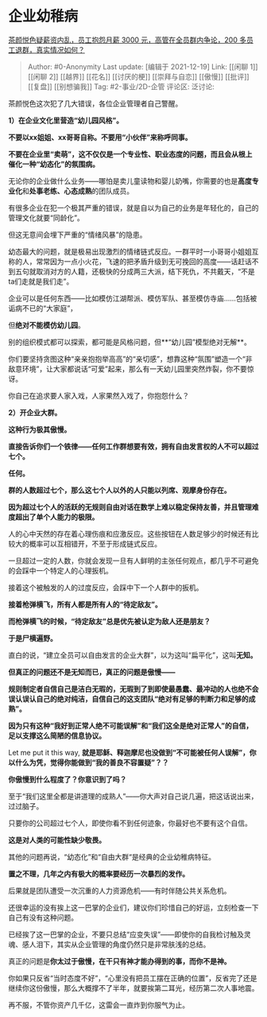 # 企业幼稚病
[茶颜悦色疑薪资内乱，员工抱怨月薪 3000 元，高管在全员群内争论，200 多员工退群，真实情况如何？](https://www.zhihu.com/question/506658372/answer/2275824306)

> Author: #0-Anonymity
> Last update: [编辑于 2021-12-19]
> Link: [[闲聊 1]] [[闲聊 2]] [[越界]] [[花名]] [[讨厌的梗]] [[崇拜与自恋]] [[傲慢]] [[批评]] [[复盘]] [[别想骗我]]
> Tag: #2-事业/2D-企管
> 评论区:
> 泛讨论:

茶颜悦色这次犯了几大错误，各位企业管理者自己警醒。

**1）在企业文化里营造“幼儿园风格”。**

**不要以xx姐姐、xx哥哥自称。不要用“小伙伴”来称呼同事。**

**不要在企业里“卖萌”，这不仅仅是一个专业性、职业态度的问题，而且会从根上催化一种“幼态化”的氛围病。**

无论你的企业做什么业务——哪怕是卖儿童读物和婴儿奶嘴，你需要的也是**高度专业化**和**处事老练、心态成熟**的团队成员。

有很多企业在犯一个极其严重的错误，就是自以为自己的业务是年轻化的，自己的管理文化就要“同龄化”。

但这无意间会埋下严重的“情绪风暴”的隐患。

幼态最大的问题，就是极易出现激烈的情绪链式反应。一群平时一小哥哥小姐姐互称的人，常常因为一点小火花，飞速的把矛盾升级到无可挽回的高度——话赶话不到五句就取消对方的人籍，还极快的分成两三大派，结下死仇，不共戴天，“不是ta们走就是我们走”。

企业可以是任何东西——比如模仿江湖帮派、模仿军队、甚至模仿寺庙……包括被诟病不已的“大家庭”，

但**绝对不能模仿幼儿园**。

别的组织模式都可以探索，都可能是风格问题，但**“幼儿园”模型绝对无解**。

你们要坚持贪图这种“亲亲抱抱举高高”的“亲切感”，想靠这种“氛围”塑造一个“非敌意环境”，让大家都说话“可爱”起来，那么有一天幼儿园里突然炸裂，你不要惊讶。

你自己在追求要人家入戏，人家果然入戏了，你抱怨什么？

**2）开企业大群。**

**这种行为极其傲慢。**

**直接告诉你们一个铁律——任何工作群想要有效，拥有自由发言权的人不可以超过七个。**

**任何。**

**群的人数超过七个，那么这七个人以外的人只能以列席、观摩身份存在。**

**因为超过七个人的活跃的无规则自由对话在数学上难以稳定保持友善，并且管理难度超出了单个人能力的极限。**

人的心中天然的存在着心理伤痕和应激反应。这些按钮在人数足够少的时候还有比较大的概率可以互相错开，不至于形成链式反应。

一旦超过一定的人数，你就会发现一旦有人鲜明的主张任何观点，都几乎不可避免的会踩中一个特定人的心理扳机。

接着这个被触发的人的过度反应，会踩中下一个人群中的扳机。

**接着枪弹横飞，所有人都是所有人的“待定敌友”。**

**而枪弹横飞的时候，“待定敌友”总是优先被认定为敌人还是朋友？**

**于是尸横遍野。**

直白的说，“建立全员可以自由发言的企业大群”，以为这叫“扁平化”，这叫**无知。**

**但真正的问题还不是无知而已，真正的问题是傲慢——**

**规则制定者自信自己是洁白无瑕的，无瑕到了到即使最愚蠢、最冲动的人也绝不会误认误认自己的绝对纯洁，自信自己的这支团队“绝对有足够的判断力和足够的成熟”。**

**因为只有这种“我好到正常人绝不可能误解”和“我们这全是绝对正常人”的自信，足以支撑这么简陋的信息协议。**

Let me put it this way, **就是耶稣、释迦摩尼也没做到“不可能被任何人误解”，你以什么为凭，觉得你能做到“我的善良不容置疑”？？**

**你傲慢到什么程度了？你意识到了吗？**

至于“我们这里全都是讲道理的成熟人”——你大声对自己说几遍，把这话说出来，过过脑子。

只要你的公司超过七个人，即使你看不到任何迹象，你最好也不要有这个自信。

**这是对人类的可能性缺少敬畏。**

其他的问题再说，“幼态化”和“自由大群“是经典的企业幼稚病特征。

**置之不理，几年之内有极大的概率要经历一次暴烈的发作。**

后果就是团队遭受一次沉重的人力资源危机——有时伴随公共关系危机。

还很幸运的没有挨上这一巴掌的企业们，建议你们珍惜自己的好运，立刻检查一下自己有没有这种问题。

已经挨了这一巴掌的企业，不要只总结“应变失误”——即使你的自我检讨触及灵魂、感人泪下，其实从企业管理的角度仍然只是非常肤浅的总结。

真正的问题是**你太过于傲慢，在干只有神才能办得到的事，而你不是神。**

你如果只反省“当时态度不好”，“心里没有把员工摆在正确的位置”，反省完了还是继续你这份傲慢，那么大概撑不了半年，就要挨第二耳光，经历第二次人事地震。

再不服，不管你资产几千亿，这雷会一直炸到你服气为止。
